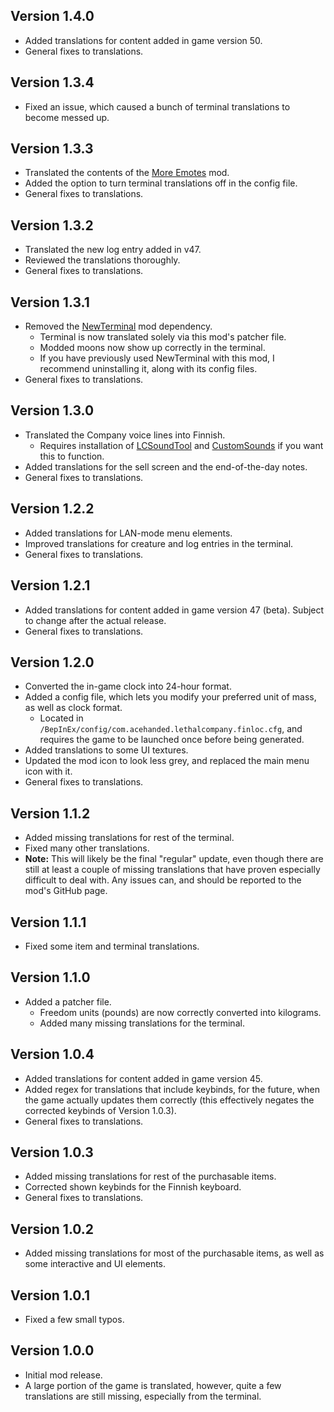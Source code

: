 ## Version 1.4.0
- Added translations for content added in game version 50.
- General fixes to translations.

## Version 1.3.4
- Fixed an issue, which caused a bunch of terminal translations to become messed up.

## Version 1.3.3
- Translated the contents of the [More Emotes](https://thunderstore.io/c/lethal-company/p/Sligili/More_Emotes/) mod.
- Added the option to turn terminal translations off in the config file.
- General fixes to translations.

## Version 1.3.2
- Translated the new log entry added in v47.
- Reviewed the translations thoroughly.
- General fixes to translations.

## Version 1.3.1
- Removed the [NewTerminal](https://thunderstore.io/c/lethal-company/p/Aavild/NewTerminal/) mod dependency.
  * Terminal is now translated solely via this mod's patcher file.
  * Modded moons now show up correctly in the terminal.
  * If you have previously used NewTerminal with this mod, I recommend uninstalling it, along with its config files.
- General fixes to translations.

## Version 1.3.0
- Translated the Company voice lines into Finnish.
  * Requires installation of [LCSoundTool](https://thunderstore.io/c/lethal-company/p/no00ob/LCSoundTool/) and [CustomSounds](https://thunderstore.io/c/lethal-company/p/Clementinise/CustomSounds/) if you want this to function.
- Added translations for the sell screen and the end-of-the-day notes.
- General fixes to translations.

## Version 1.2.2
- Added translations for LAN-mode menu elements.
- Improved translations for creature and log entries in the terminal.
- General fixes to translations.

## Version 1.2.1
- Added translations for content added in game version 47 (beta). Subject to change after the actual release.
- General fixes to translations.

## Version 1.2.0
- Converted the in-game clock into 24-hour format.
- Added a config file, which lets you modify your preferred unit of mass, as well as clock format.
  * Located in `/BepInEx/config/com.acehanded.lethalcompany.finloc.cfg`, and requires the game to be launched once before being generated.
- Added translations to some UI textures.
- Updated the mod icon to look less grey, and replaced the main menu icon with it.
- General fixes to translations.

## Version 1.1.2
- Added missing translations for rest of the terminal.
- Fixed many other translations.
- **Note:** This will likely be the final "regular" update, even though there are still at least a couple of missing translations that have proven especially difficult to deal with. Any issues can, and should be reported to the mod's GitHub page.

## Version 1.1.1
- Fixed some item and terminal translations.

## Version 1.1.0
- Added a patcher file.
  * Freedom units (pounds) are now correctly converted into kilograms.
  * Added many missing translations for the terminal.

## Version 1.0.4
- Added translations for content added in game version 45.
- Added regex for translations that include keybinds, for the future, when the game actually updates them correctly (this effectively negates the corrected keybinds of Version 1.0.3).
- General fixes to translations.

## Version 1.0.3
- Added missing translations for rest of the purchasable items.
- Corrected shown keybinds for the Finnish keyboard.
- General fixes to translations.

## Version 1.0.2
- Added missing translations for most of the purchasable items, as well as some interactive and UI elements.

## Version 1.0.1
- Fixed a few small typos.

## Version 1.0.0
- Initial mod release.
- A large portion of the game is translated, however, quite a few translations are still missing, especially from the terminal.
